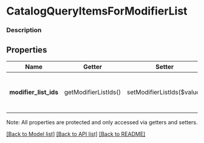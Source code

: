# CatalogQueryItemsForModifierList

### Description



## Properties
Name | Getter | Setter | Type | Description | Notes
------------ | ------------- | ------------- | ------------- | ------------- | -------------
**modifier_list_ids** | getModifierListIds() | setModifierListIds($value) | **string[]** | A set of [CatalogModifierList](#type-catalogmodifierlist) IDs to be used to find associated [CatalogItem](#type-catalogitem)s. | 

Note: All properties are protected and only accessed via getters and setters.

[[Back to Model list]](../../README.md#documentation-for-models) [[Back to API list]](../../README.md#documentation-for-api-endpoints) [[Back to README]](../../README.md)

